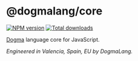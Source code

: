 # @dogmalang/core

[![NPM version](https://img.shields.io/npm/v/@dogmalang/core.svg)](https://npmjs.org/package/@dogmalang/core)
[![Total downloads](https://img.shields.io/npm/dt/@dogmalang/core.svg)](https://npmjs.org/package/@dogmalang/core)

[Dogma](http://dogmalang.com) language core for JavaScript.

*Engineered in Valencia, Spain, EU by DogmaLang.*

